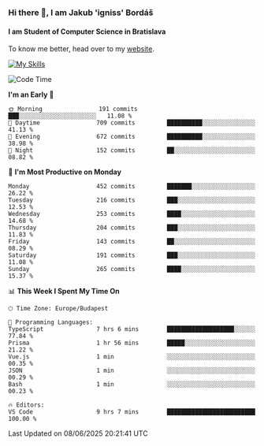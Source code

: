 ### Hi there 👋, I am Jakub 'igniss' Bordáš

#### I am Student of Computer Science in Bratislava
To know me better, head over to my [website](https://bordas.sk).

[![My Skills](https://skillicons.dev/icons?i=js,typescript,html,css,figma,svelte,vue,next,postgresql,nest,express,nodejs)](https://bordas.sk)


<!--START_SECTION:waka-->
![Code Time](http://img.shields.io/badge/Code%20Time-1%2C927%20hrs%2043%20mins-blue)

**I'm an Early 🐤** 

```text
🌞 Morning                191 commits         ███░░░░░░░░░░░░░░░░░░░░░░   11.08 % 
🌆 Daytime                709 commits         ██████████░░░░░░░░░░░░░░░   41.13 % 
🌃 Evening                672 commits         ██████████░░░░░░░░░░░░░░░   38.98 % 
🌙 Night                  152 commits         ██░░░░░░░░░░░░░░░░░░░░░░░   08.82 % 
```
📅 **I'm Most Productive on Monday** 

```text
Monday                   452 commits         ███████░░░░░░░░░░░░░░░░░░   26.22 % 
Tuesday                  216 commits         ███░░░░░░░░░░░░░░░░░░░░░░   12.53 % 
Wednesday                253 commits         ████░░░░░░░░░░░░░░░░░░░░░   14.68 % 
Thursday                 204 commits         ███░░░░░░░░░░░░░░░░░░░░░░   11.83 % 
Friday                   143 commits         ██░░░░░░░░░░░░░░░░░░░░░░░   08.29 % 
Saturday                 191 commits         ███░░░░░░░░░░░░░░░░░░░░░░   11.08 % 
Sunday                   265 commits         ████░░░░░░░░░░░░░░░░░░░░░   15.37 % 
```


📊 **This Week I Spent My Time On** 

```text
🕑︎ Time Zone: Europe/Budapest

💬 Programming Languages: 
TypeScript               7 hrs 6 mins        ███████████████████░░░░░░   77.84 % 
Prisma                   1 hr 56 mins        █████░░░░░░░░░░░░░░░░░░░░   21.22 % 
Vue.js                   1 min               ░░░░░░░░░░░░░░░░░░░░░░░░░   00.35 % 
JSON                     1 min               ░░░░░░░░░░░░░░░░░░░░░░░░░   00.29 % 
Bash                     1 min               ░░░░░░░░░░░░░░░░░░░░░░░░░   00.23 % 

🔥 Editors: 
VS Code                  9 hrs 7 mins        █████████████████████████   100.00 % 
```


 Last Updated on 08/06/2025 20:21:41 UTC
<!--END_SECTION:waka-->
